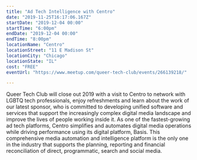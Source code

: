 ```yaml
---
title: "Ad Tech Intelligence with Centro"
date: "2019-11-25T16:17:06.167Z"
startDate: "2019-12-04 00:00"
startTime: "6:00pm"
endDate: "2019-12-04 00:00"
endTime: "8:00pm"
locationName: "Centro"
locationStreet: "11 E Madison St"
locationCity: "Chicago"
locationState: "IL"
cost: "FREE"
eventUrl: "https://www.meetup.com/queer-tech-club/events/266139218/"

---
```


Queer Tech Club will close out 2019 with a visit to Centro to network with LGBTQ tech professionals, enjoy refreshments and learn about the work of our latest sponsor, who is committed to developing unified software and services that support the increasingly complex digital media landscape and improve the lives of people working inside it. As one of the fastest-growing ad tech platforms, Centro simplifies and automates digital media operations while driving performance using its digital platform, Basis. This comprehensive media automation and intelligence platform is the only one in the industry that supports the planning, reporting and financial reconciliation of direct, programmatic, search and social media.

